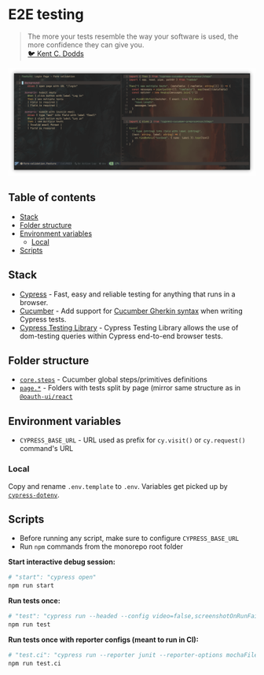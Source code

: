 # E2E testing

> The more your tests resemble the way your software is used, the more
> confidence they can give you.  
> [:bird: Kent C. Dodds][1-kentcdodds-quote]

![Cypress + Cucumber](docs/preview.png)

[1-kentcdodds-quote]: https://twitter.com/kentcdodds/status/977018512689455106

## Table of contents

<!-- vim-markdown-toc GFM -->

- [Stack](#stack)
- [Folder structure](#folder-structure)
- [Environment variables](#environment-variables)
  - [Local](#local)
- [Scripts](#scripts)

<!-- vim-markdown-toc -->

## Stack

- [Cypress](https://www.cypress.io/) - Fast, easy and reliable testing for
  anything that runs in a browser.
- [Cucumber](https://github.com/TheBrainFamily/cypress-cucumber-preprocessor) -
  Add support for
  [Cucumber Gherkin syntax](https://cucumber.io/docs/gherkin/reference) when
  writing Cypress tests.
- [Cypress Testing Library](https://testing-library.com/docs/cypress-testing-library/intro) -
  Cypress Testing Library allows the use of dom-testing queries within Cypress
  end-to-end browser tests.

## Folder structure

- [`core.steps`](src/core.steps) - Cucumber global steps/primitives definitions
- [`page.*`](src) - Folders with tests split by page (mirror same structure as
  in [`@oauth-ui/react`](../@oauth-ui.react/src/)

## Environment variables

- `CYPRESS_BASE_URL` - URL used as prefix for `cy.visit()` or `cy.request()`
  command's URL

### Local

Copy and rename `.env.template` to `.env`. Variables get picked up by
[`cypress-dotenv`](https://github.com/morficus/cypress-dotenv).

## Scripts

- Before running any script, make sure to configure `CYPRESS_BASE_URL`
- Run `npm` commands from the monorepo root folder

**Start interactive debug session:**

```bash
# "start": "cypress open"
npm run start
```

**Run tests once:**

```bash
# "test": "cypress run --headed --config video=false,screenshotOnRunFailure=false",
npm run test
```

**Run tests once with reporter configs (meant to run in CI):**

```bash
# "test.ci": "cypress run --reporter junit --reporter-options mochaFile=test_reports/e2e/result-[hash].xml,toConsole=true"
npm run test.ci
```
